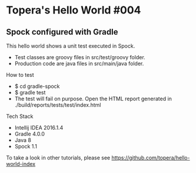 # Topera's Hello World #004
## Spock configured with Gradle
This hello world shows a unit test executed in Spock.
* Test classes are groovy files in src/test/groovy folder.
* Production code are java files in src/main/java folder.

How to test
* $ cd gradle-spock
* $ gradle test
* The test will fail on purpose. Open the HTML report generated in ./build/reports/tests/test/index.html

Tech Stack
* Intellij IDEA 2016.1.4
* Gradle 4.0.0
* Java 8
* Spock 1.1

To take a look in other tutorials, please see https://github.com/topera/hello-world-index
